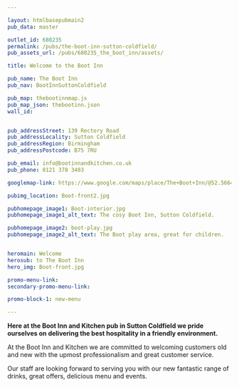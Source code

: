 ```yaml
---

layout: htmlbasepubmain2
pub_data: master

outlet_id: 680235
permalink: /pubs/the-boot-inn-sutton-coldfield/
pub_assets_url: /pubs/680235_the_boot_inn/assets/

title: Welcome to the Boot Inn

pub_name: The Boot Inn
pub_nav: BootInnSuttonColdfield

pub_map: thebootinnmap.js
pub_map_json: thebootinn.json
wall_id:


pub_addressStreet: 139 Rectory Road
pub_addressLocality: Sutton Coldfield
pub_addressRegion: Birmingham
pub_addressPostcode: B75 7RU

pub_email: info@bootinnandkitchen.co.uk
pub_phone: 0121 378 3403

googlemap-link: https://www.google.com/maps/place/The+Boot+Inn/@52.5664101,-1.8084563,17.37z/data=!4m12!1m6!3m5!1s0x4870a59bfe27e603:0xc3d525c1467bff5b!2sThe+Boot+Inn!8m2!3d52.5664707!4d-1.8069364!3m4!1s0x4870a59bfe27e603:0xc3d525c1467bff5b!8m2!3d52.5664707!4d-1.8069364

pubimg_location: Boot-front2.jpg

pubhomepage_image1: Boot-interior.jpg
pubhomepage_image1_alt_text: The cosy Boot Inn, Sutton Coldfield.

pubhomepage_image2: boot-play.jpg
pubhomepage_image2_alt_text: The Boot play area, great for children.


heromain: Welcome
herosub: to The Boot Inn
hero_img: Boot-front.jpg

promo-menu-link:
secondary-promo-menu-link:

promo-block-1: new-menu

---
```



**Here at the Boot Inn and Kitchen pub in Sutton Coldfield we pride ourselves on delivering the best hospitality in a friendly environment.** 

At the Boot Inn and Kitchen we are committed to welcoming customers old and new with the upmost professionalism and great customer service. 

Our staff are looking forward to serving you with our new fantastic range of drinks, great offers, delicious menu and events.		